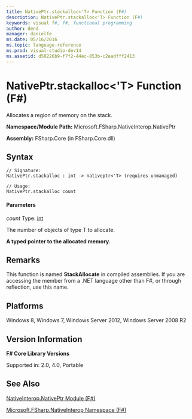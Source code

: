 ```yaml
---
title: NativePtr.stackalloc<'T> Function (F#)
description: NativePtr.stackalloc<'T> Function (F#)
keywords: visual f#, f#, functional programming
author: dend
manager: danielfe
ms.date: 05/16/2016
ms.topic: language-reference
ms.prod: visual-studio-dev14
ms.assetid: d50226b9-f7f2-44ec-853b-c2eadfff2413 
---
```


# NativePtr.stackalloc<'T> Function (F#)

Allocates a region of memory on the stack.

**Namespace/Module Path:** Microsoft.FSharp.NativeInterop.NativePtr

**Assembly:** FSharp.Core (in FSharp.Core.dll)


## Syntax

```
// Signature:
NativePtr.stackalloc : int -> nativeptr<'T> (requires unmanaged)

// Usage:
NativePtr.stackalloc count
```

#### Parameters
*count*
Type: [int](https://msdn.microsoft.com/library/025d5455-3622-4ea5-9573-3ecbd4ee1375)


The number of objects of type T to allocate.



**A typed pointer to the allocated memory.**
## Remarks
This function is named **StackAllocate** in compiled assemblies. If you are accessing the member from a .NET language other than F#, or through reflection, use this name.


## Platforms
Windows 8, Windows 7, Windows Server 2012, Windows Server 2008 R2


## Version Information
**F# Core Library Versions**

Supported in: 2.0, 4.0, Portable




## See Also
[NativeInterop.NativePtr Module &#40;F&#35;&#41;](NativeInterop.NativePtr-Module-%5BFSharp%5D.md)

[Microsoft.FSharp.NativeInterop Namespace &#40;F&#35;&#41;](Microsoft.FSharp.NativeInterop-Namespace-%5BFSharp%5D.md)


